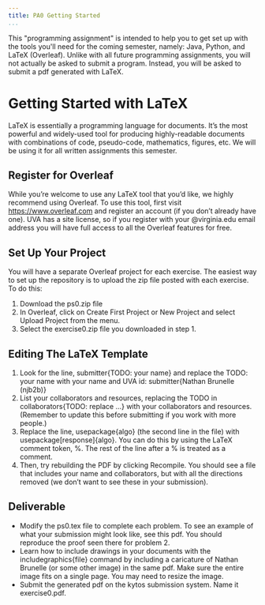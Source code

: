 ```yaml
---
title: PA0 Getting Started
...
```


This "programming assignment" is intended to help you to get set up with the tools you'll need for the coming semester, namely: Java, Python, and LaTeX (Overleaf). Unlike with all future programming assignments, you will not actually be asked to submit a program. Instead, you will be asked to submit a pdf generated with LaTeX. 

# Getting Started with LaTeX
LaTeX is essentially a programming language for documents. It’s the most powerful and widely-used tool for producing highly-readable documents with combinations of code, pseudo-code, mathematics, figures, etc. We will be using it for all written assignments this semester.

## Register for Overleaf
While you’re welcome to use any LaTeX tool that you’d like, we highly recommend using Overleaf. To use this tool, first visit https://www.overleaf.com and register an account (if you don’t already have one). UVA has a site license, so if you register with your @virginia.edu email address you will have full access to all the Overleaf features for free.

## Set Up Your Project
You will have a separate Overleaf project for each exercise. The easiest way to set up the repository is to upload the zip file posted with each exercise. To do this:

1. Download the ps0.zip file 
2. In Overleaf, click on Create First Project or New Project and select Upload Project from the menu.
3. Select the exercise0.zip file you downloaded in step 1.

## Editing The LaTeX Template
1. Look for the line, submitter{TODO: your name} and replace the TODO: your name with your name and UVA id: submitter{Nathan Brunelle (njb2b)}
1. List your collaborators and resources, replacing the TODO in collaborators{TODO: replace …} with your collaborators and resources. (Remember to update this before submitting if you work with more people.)
1. Replace the line, usepackage{algo} (the second line in the file) with usepackage[response]{algo}. You can do this by using the LaTeX comment token, %. The rest of the line after a % is treated as a comment.
1. Then, try rebuilding the PDF by clicking Recompile. You should see a file that includes your name and collaborators, but with all the directions removed (we don’t want to see these in your submission).

## Deliverable
- Modify the ps0.tex file to complete each problem. To see an example of what your submission might look like, see this pdf. You should reproduce the proof seen there for problem 2.
- Learn how to include drawings in your documents with the includegraphics{file} command by including a caricature of Nathan Brunelle (or some other image) in the same pdf. Make sure the entire image fits on a single page. You may need to resize the image.
- Submit the generated pdf on the kytos submission system. Name it exercise0.pdf.

